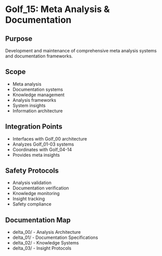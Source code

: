 # Golf_15: Meta Analysis & Documentation

## Purpose

Development and maintenance of comprehensive meta analysis systems and documentation frameworks.

## Scope

- Meta analysis
- Documentation systems
- Knowledge management
- Analysis frameworks
- System insights
- Information architecture

## Integration Points

- Interfaces with Golf_00 architecture
- Analyzes Golf_01-03 systems
- Coordinates with Golf_04-14
- Provides meta insights

## Safety Protocols

- Analysis validation
- Documentation verification
- Knowledge monitoring
- Insight tracking
- Safety compliance

## Documentation Map

- delta_00/ - Analysis Architecture
- delta_01/ - Documentation Specifications
- delta_02/ - Knowledge Systems
- delta_03/ - Insight Protocols